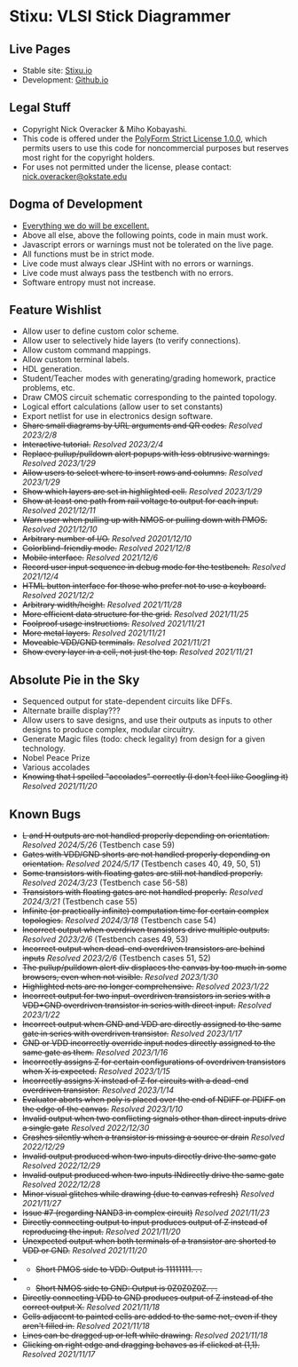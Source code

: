 # Stixu: VLSI Stick Diagrammer

## Live Pages
* Stable site: [Stixu.io](https://stixu.io)
* Development: [Github.io](https://nickoveracker.github.io/StickDiagrammer)

## Legal Stuff
* Copyright Nick Overacker & Miho Kobayashi.
* This code is offered under the [PolyForm Strict License 1.0.0](https://polyformproject.org/licenses/strict/1.0.0/), which permits users to use this code for noncommercial purposes but reserves most right for the copyright holders.
* For uses not permitted under the license, please contact: [nick.overacker@okstate.edu](mailto:nick.overacker@okstate.edu)

## Dogma of Development
* [Everything we do will be excellent.](https://www.researchgate.net/profile/Mark-Rockley-2)
* Above all else, above the following points, code in main must work.
* Javascript errors or warnings must not be tolerated on the live page.
* All functions must be in strict mode.
* Live code must always clear JSHint with no errors or warnings.
* Live code must always pass the testbench with no errors.
* Software entropy must not increase.

## Feature Wishlist
* Allow user to define custom color scheme.
* Allow user to selectively hide layers (to verify connections).
* Allow custom command mappings.
* Allow custom terminal labels.
* HDL generation.
* Student/Teacher modes with generating/grading homework, practice problems, etc.
* Draw CMOS circuit schematic corresponding to the painted topology.
* Logical effort calculations (allow user to set constants)
* Export netlist for use in electronics design software.
* ~~Share small diagrams by URL arguments and QR codes.~~ *Resolved 2023/2/8*
* ~~Interactive tutorial.~~ *Resolved 2023/2/4*
* ~~Replace pullup/pulldown alert popups with less obtrusive warnings.~~ *Resolved 2023/1/29*
* ~~Allow users to select where to insert rows and columns.~~ *Resolved 2023/1/29*
* ~~Show which layers are set in highlighted cell.~~ *Resolved 2023/1/29*
* ~~Show at least one path from rail voltage to output for each input.~~ *Resolved 2021/12/11*
* ~~Warn user when pulling up with NMOS or pulling down with PMOS.~~ *Resolved 2021/12/10*
* ~~Arbitrary number of I/O.~~ *Resolved 20201/12/10*
* ~~Colorblind-friendly mode.~~ *Resolved 2021/12/8*
* ~~Mobile interface.~~ *Resolved 2021/12/6*
* ~~Record user input sequence in debug mode for the testbench.~~ *Resolved 2021/12/4*
* ~~HTML button interface for those who prefer not to use a keyboard.~~ *Resolved 2021/12/2*
* ~~Arbitrary width/height.~~ *Resolved 2021/11/28*
* ~~More efficient data structure for the grid.~~ *Resolved 2021/11/25*
* ~~Foolproof usage instructions.~~ *Resolved 2021/11/21*
* ~~More metal layers.~~ *Resolved 2021/11/21*
* ~~Moveable VDD/GND terminals.~~ *Resolved 2021/11/21*
* ~~Show every layer in a cell, not just the top.~~ *Resolved 2021/11/21*

## Absolute Pie in the Sky
* Sequenced output for state-dependent circuits like DFFs.
* Alternate braille display???
* Allow users to save designs, and use their outputs as inputs to other designs to produce complex, modular circuitry.
* Generate Magic files (todo: check legality) from design for a given technology.
* Nobel Peace Prize
* Various accolades
* ~~Knowing that I spelled "accolades" correctly (I don't feel like Googling it)~~ *Resolved 2021/11/20*

## Known Bugs
* ~~L and H outputs are not handled properly depending on orientation.~~ *Resolved 2024/5/26* (Testbench case 59)
* ~~Gates with VDD/GND shorts are not handled properly depending on orientation.~~ *Resolved 2024/5/17* (Testbench cases 40, 49, 50, 51)
* ~~Some transistors with floating gates are still not handled properly.~~ *Resolved 2024/3/23* (Testbench case 56-58)
* ~~Transistors with floating gates are not handled properly.~~ *Resolved 2024/3/21* (Testbench case 55)
* ~~Infinite (or practically infinite) computation time for certain complex topologies.~~ *Resolved 2024/3/18* (Testbench case 54)
* ~~Incorrect output when overdriven transistors drive multiple outputs.~~ *Resolved 2023/2/6* (Testbench cases 49, 53)
* ~~Incorrect output when dead-end overdriven transistors are behind inputs~~ *Resolved 2023/2/6* (Testbench cases 51, 52)
* ~~The pullup/pulldown alert div displaces the canvas by too much in some browsers, even when not visible.~~ *Resolved 2023/1/30*
* ~~Highlighted nets are no longer comprehensive.~~ *Resolved 2023/1/22*
* ~~Incorrect output for two input-overdriven transistors in series with a VDD+GND overdriven transistor in series with direct input.~~ *Resolved 2023/1/22*
* ~~Incorrect output when GND and VDD are directly assigned to the same gate in series with overdriven transistor.~~ *Resolved 2023/1/17*
* ~~GND or VDD incorrectly override input nodes directly assigned to the same gate as them.~~ *Resolved 2023/1/16*
* ~~Incorrectly assigns Z for certain configurations of overdriven transistors when X is expected.~~ *Resolved 2023/1/15*
* ~~Incorrectly assigns X instead of Z for circuits with a dead-end overdriven transistor.~~ *Resolved 2023/1/14*
* ~~Evaluator aborts when poly is placed over the end of NDIFF or PDIFF on the edge of the canvas.~~ *Resolved 2023/1/10*
* ~~Invalid output when two conflicting signals other than direct inputs drive a single gate~~ *Resolved 2022/12/30*
* ~~Crashes silently when a transistor is missing a source or drain~~ *Resolved 2022/12/29*
* ~~Invalid output produced when two inputs directly drive the same gate~~ *Resolved 2022/12/29*
* ~~Invalid output produced when two inputs INdirectly drive the same gate~~ *Resolved 2022/12/28*
* ~~Minor visual glitches while drawing (due to canvas refresh)~~ *Resolved 2021/11/27*
* ~~Issue #7 (regarding NAND3 in complex circuit)~~ *Resolved 2021/11/23*
* ~~Directly connecting output to input produces output of Z instead of reproducing the input.~~ *Resolved 2021/11/20*
* ~~Unexpected output when both terminals of a transistor are shorted to VDD or GND.~~ *Resolved 2021/11/20*
* * ~~Short PMOS side to VDD: Output is 11111111. . .~~
* * ~~Short NMOS side to GND: Output is 0Z0Z0Z0Z. . .~~
* ~~Directly connecting VDD to GND produces output of Z instead of the correct output X.~~ *Resolved 2021/11/18*
* ~~Cells adjacent to painted cells are added to the same net, even if they aren't filled in.~~ *Resolved 2021/11/18*
* ~~Lines can be dragged up or left while drawing.~~ *Resolved 2021/11/18*
* ~~Clicking on right edge and dragging behaves as if clicked at (1,1).~~ *Resolved 2021/11/17*
